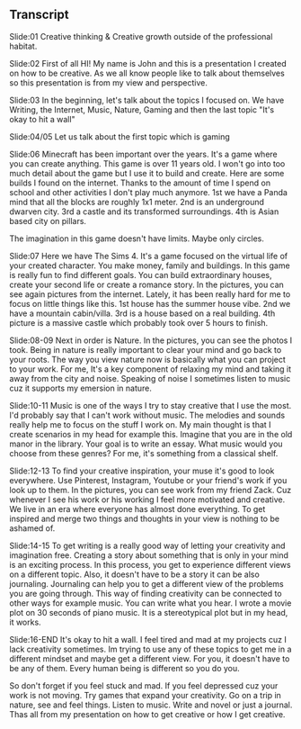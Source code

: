 ## Transcript

Slide:01
Creative thinking & Creative growth outside of the professional habitat.

Slide:02
First of all HI! My name is John and this is a presentation I created on how to be creative. As we all know people like to talk about themselves so this presentation is from my view and perspective.

Slide:03
In the beginning, let's talk about the topics I focused on.
We have Writing, the Internet, Music, Nature, Gaming and then the last topic "It's okay to hit a wall"

Slide:04/05
Let us talk about the first topic which is gaming

Slide:06
Minecraft has been important over the years. It's a game where you can create anything. This game is over 11 years old. I won't go into too much detail about the game but I use it to build and create.
Here are some builds I found on the internet. Thanks to the amount of time I spend on school and other activities I don't play much anymore. 
1st we have a Panda mind that all the blocks are roughly 1x1 meter.
2nd is an underground dwarven city.
3rd a castle and its transformed surroundings.
4th is Asian based city on pillars.

The imagination in this game doesn't have limits. Maybe only circles.

Slide:07
Here we have The Sims 4. It's a game focused on the virtual life of your created character. You make money, family and buildings. In this game is really fun to find different goals. You can build extraordinary houses, create your second life or create a romance story.
In the pictures, you can see again pictures from the internet. Lately, it has been really hard for me to focus on little things like this.
1st house has the summer house vibe.
2nd we have a mountain cabin/villa.
3rd is a house based on a real building.
4th picture is a massive castle which probably took over 5 hours to finish.

Slide:08-09
Next in order is Nature. In the pictures, you can see the photos I took. Being in nature is really important to clear your mind and go back to your roots. The way you view nature now is basically what you can project to your work. For me, It's a key component of relaxing my mind and taking it away from the city and noise. Speaking of noise I sometimes listen to music cuz it supports my emersion in nature.

Slide:10-11
Music is one of the ways I try to stay creative that I use the most. I'd probably say that I can't work without music. The melodies and sounds really help me to focus on the stuff I work on. My main thought is that I create scenarios in my head for example this.
Imagine that you are in the old manor in the library. Your goal is to write an essay. What music would you choose from these genres? For me, it's something from a classical shelf.

Slide:12-13
To find your creative inspiration, your muse it's good to look everywhere. Use Pinterest, Instagram, Youtube or your friend's work if you look up to them. In the pictures, you can see work from my friend Zack. Cuz whenever I see his work or his working I feel more motivated and creative. We live in an era where everyone has almost done everything. To get inspired and merge two things and thoughts in your view is nothing to be ashamed of.

Slide:14-15
To get writing is a really good way of letting your creativity and imagination free. Creating a story about something that is only in your mind is an exciting process. In this process, you get to experience different views on a different topic. Also, it doesn't have to be a story it can be also journaling. Journaling can help you to get a different view of the problems you are going through. This way of finding creativity can be connected to other ways for example music. You can write what you hear. I wrote a movie plot on 30 seconds of piano music. It is a stereotypical plot but in my head, it works.

Slide:16-END
It's okay to hit a wall. I feel tired and mad at my projects cuz I lack creativity sometimes. Im trying to use any of these topics to get me in a different mindset and maybe get a different view. For you, it doesn't have to be any of them. Every human being is different so you do you. 

So don't forget if you feel stuck and mad.
If you feel depressed cuz your work is not moving.
Try games that expand your creativity.
Go on a trip in nature, see and feel things.
Listen to music.
Write and novel or just a journal.
Thas all from my presentation on how to get creative or how I get creative.




